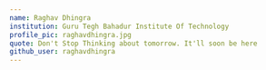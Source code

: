 ```yaml
---
name: Raghav Dhingra
institution: Guru Tegh Bahadur Institute Of Technology
profile_pic: raghavdhingra.jpg
quote: Don't Stop Thinking about tomorrow. It'll soon be here
github_user: raghavdhingra
---
```

